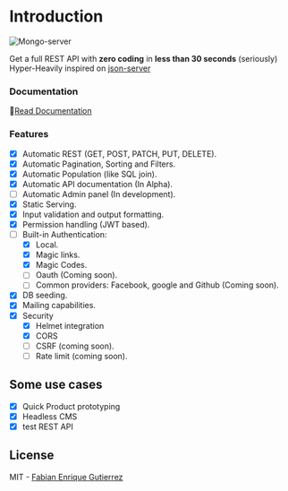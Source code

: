 # Introduction

![Mongo-server](https://i.imgur.com/DJgIHcL.png)

Get a full REST API with **zero coding** in **less than 30 seconds** \(seriously\) Hyper-Heavily inspired on [json-server](https://github.com/typicode/json-server)

### Documentation

📖[Read Documentation](https://nomadas.gitbook.io/mongo-server/)

### Features

* [x] Automatic REST \(GET, POST, PATCH, PUT,  DELETE\).
* [x] Automatic Pagination, Sorting and Filters.
* [x] Automatic Population \(like SQL join\).
* [x] Automatic API documentation \(In Alpha\).
* [ ] Automatic Admin panel \(In development\).
* [x] Static Serving.
* [x] Input validation and output formatting.
* [x] Permission handling \(JWT based\).
* [ ] Built-in Authentication:
  * [x] Local.
  * [x] Magic links.
  * [x] Magic Codes.
  * [ ] Oauth \(Coming soon\).
  * [ ] Common providers: Facebook, google and Github \(Coming soon\).
* [x] DB seeding.
* [x] Mailing capabilities.
* [x] Security
  * [x] Helmet integration
  * [x] CORS
  * [ ] CSRF \(coming soon\).
  * [ ] Rate limit \(coming soon\).

## Some use cases

* [x] Quick Product prototyping
* [x] Headless CMS
* [x] test REST API

## License

MIT - [Fabian Enrique Gutierrez](https://github.com/fega)

